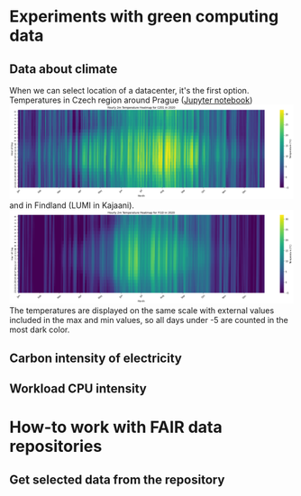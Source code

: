 # Experiments with green computing data
## Data about climate
When we can select location of a datacenter, it's the first option. Temperatures in Czech region around Prague ([Jupyter notebook](/examples/ERA5-temperature.ipynb))
![](images/t2mCZ012020.png) and in Findland (LUMI in Kajaani). ![](images/t2mFI1D2020.png) The temperatures are displayed on the same scale with external values included in the max and min values, so all days under -5 are counted in the most dark color.

## Carbon intensity of electricity

## Workload CPU intensity

# How-to work with FAIR data repositories
## Get selected data from the repository
